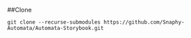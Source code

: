 ##Clone  

`git clone --recurse-submodules https://github.com/Snaphy-Automata/Automata-Storybook.git`